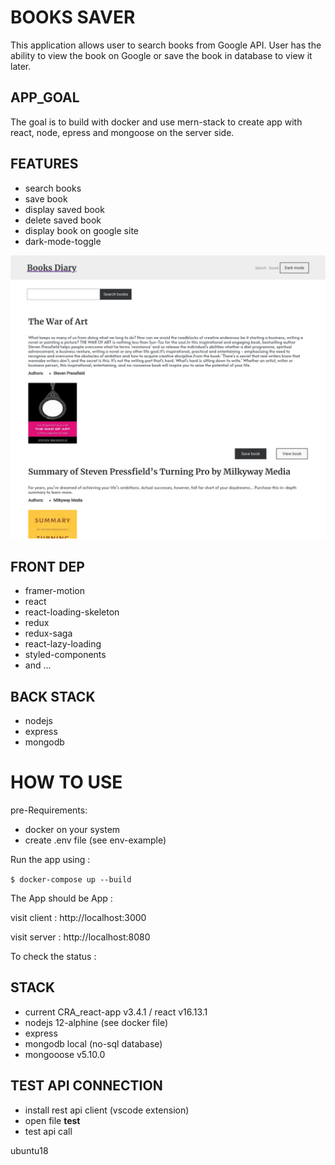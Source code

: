 # BOOKS SAVER
This application allows user to search books from Google API.
User has the ability to view the book on Google or save the book in database to view it later.

## APP_GOAL
The goal is to build with docker and use mern-stack to create app with react, node, epress and mongoose on the server side. 

## FEATURES
- search books
- save book
- display saved book
- delete saved book
- display book on google site
- dark-mode-toggle

![prev](https://github.com/3ndrius/BookSaver/blob/master/client/public/prev.png?raw=true)

## FRONT DEP
- framer-motion
- react
- react-loading-skeleton
- redux
- redux-saga
- react-lazy-loading
- styled-components
- and ...

## BACK STACK
- nodejs
- express
- mongodb

# HOW TO USE

pre-Requirements:
- docker on your system
- create .env file (see env-example)

Run the app using :

`$ docker-compose up --build`

The App should be App :

visit client : http://localhost:3000

visit server : http://localhost:8080

To check the status :

## STACK

- current CRA_react-app v3.4.1 / react v16.13.1
- nodejs 12-alphine (see docker file)
- express
- mongodb local (no-sql database)
- mongooose v5.10.0 

## TEST API CONNECTION 

- install rest api client (vscode extension)
- open file __test__
- test api call

ubuntu18
